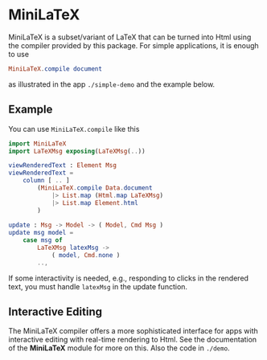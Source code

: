 # MiniLaTeX

MiniLaTeX is a subset/variant of LaTeX that can
be turned into Html using the compiler provided by 
this package.  For simple applications, it is enough to 
use 

```elm
MiniLaTeX.compile document
```

as illustrated in the app `./simple-demo` and the example below.


## Example

You can use `MiniLaTeX.compile` like this

```elm
import MiniLaTeX
import LaTeXMsg exposing(LaTeXMsg(..))

viewRenderedText : Element Msg
viewRenderedText =
    column [ .. ]
        (MiniLaTeX.compile Data.document
            |> List.map (Html.map LaTeXMsg)
            |> List.map Element.html
        )
        
update : Msg -> Model -> ( Model, Cmd Msg )
update msg model =
    case msg of
        LaTeXMsg latexMsg ->
            ( model, Cmd.none )
        ..,


```

If some interactivity is needed, e.g., responding
to clicks in the rendered text, you must handle `latexMsg` in
the update function.


## Interactive Editing

The MiniLaTeX compiler offers a more sophisticated interface for
apps with interactive editing with real-time rendering
to Html.  See the documentation of the **MiniLaTeX** module for more
on this.  Also the code in `./demo`.

